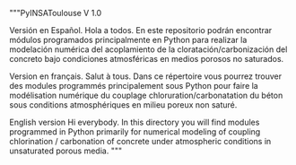 """PyINSAToulouse V 1.0

Versión en Español.
Hola a todos. En este repositorio podrán encontrar módulos programados principalmente 
en Python para realizar la modelación numérica del acoplamiento de la 
cloratación/carbonización del concreto bajo condiciones atmosféricas en medios porosos 
no saturados.

Version en français.
Salut à tous. Dans ce répertoire vous pourrez trouver des modules programmés 
principalement sous Python pour faire la modélisation numérique du couplage 
chloruration/carbonatation du béton sous conditions atmosphériques en milieu poreux non 
saturé.

English version
Hi everybody. In this directory you will find modules programmed in Python primarily 
for numerical modeling of coupling chlorination / carbonation of concrete under 
atmospheric conditions in unsaturated porous media.
"""
